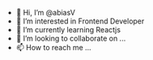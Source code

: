 - 👋 Hi, I’m @abiasV
- 👀 I’m interested in Frontend Developer
- 🌱 I’m currently learning Reactjs
- 💞️ I’m looking to collaborate on ...
- 📫 How to reach me ...

<!---
abiasV/abiasV is a ✨ special ✨ repository because its `README.md` (this file) appears on your GitHub profile.
You can click the Preview link to take a look at your changes.
--->
